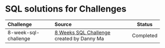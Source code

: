 # SQL solutions for Challenges

| Challenge | Source | Status |
| :- | :- | :-: |
| 8-week-sql-challenge | [8 Weeks SQL Challenge][8-week-challenge] created by Danny Ma | Completed |

[8-week-challenge]: https://8weeksqlchallenge.com/
